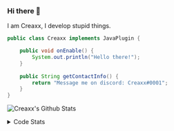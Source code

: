 ### Hi there 👋

I am Creaxx, I develop stupid things. 

```java
public class Creaxx implements JavaPlugin {

    public void onEnable() {
        System.out.println("Hello there!");
    }
    
    public String getContactInfo() {
        return "Message me on discord: Creaxx#0001";
    }
}
```

![Creaxx's Github Stats](https://github-readme-stats.vercel.app/api?username=CreaxxOG&show_icons=true&theme=dark&count_private=true)

<details>
  <summary>Code Stats</summary>

<!--START_SECTION:waka-->
![Lines of code](https://img.shields.io/badge/From%20Hello%20World%20I%27ve%20Written-70296%20lines%20of%20code-blue)

**🐱 My GitHub Data** 

> 🏆 136 Contributions in the Year 2021
 > 
> 📦 371.5 kB Used in GitHub's Storage 
 > 
> 🚫 Not Opted to Hire
 > 
> 📜 1 Public Repository 
 > 
> 🔑 4 Private Repositories  
 > 
**I'm an Early 🐤** 

```text
🌞 Morning    15 commits     ███░░░░░░░░░░░░░░░░░░░░░░   11.72% 
🌆 Daytime    51 commits     ██████████░░░░░░░░░░░░░░░   39.84% 
🌃 Evening    56 commits     ███████████░░░░░░░░░░░░░░   43.75% 
🌙 Night      6 commits      █░░░░░░░░░░░░░░░░░░░░░░░░   4.69%

```
📅 **I'm Most Productive on Saturday** 

```text
Monday       14 commits     ██░░░░░░░░░░░░░░░░░░░░░░░   10.94% 
Tuesday      13 commits     ██░░░░░░░░░░░░░░░░░░░░░░░   10.16% 
Wednesday    19 commits     ███░░░░░░░░░░░░░░░░░░░░░░   14.84% 
Thursday     22 commits     ████░░░░░░░░░░░░░░░░░░░░░   17.19% 
Friday       19 commits     ███░░░░░░░░░░░░░░░░░░░░░░   14.84% 
Saturday     24 commits     ████░░░░░░░░░░░░░░░░░░░░░   18.75% 
Sunday       17 commits     ███░░░░░░░░░░░░░░░░░░░░░░   13.28%

```


📊 **This Week I Spent My Time On** 

```text
💬 Programming Languages: 
Java                     4 hrs 3 mins        ██████████████████████░░░   91.17% 
YAML                     20 mins             ██░░░░░░░░░░░░░░░░░░░░░░░   7.66% 
XML                      3 mins              ░░░░░░░░░░░░░░░░░░░░░░░░░   1.15% 
Other                    0 secs              ░░░░░░░░░░░░░░░░░░░░░░░░░   0.02%

🔥 Editors: 
IntelliJ                 4 hrs 27 mins       █████████████████████████   100.0%

```

**I Mostly Code in Java** 

```text
Java                     3 repos             ██████████████████░░░░░░░   75.0% 
EJS                      1 repo              ██████░░░░░░░░░░░░░░░░░░░   25.0%

```



 Last Updated on 03/10/2021
<!--END_SECTION:waka-->
</details>
